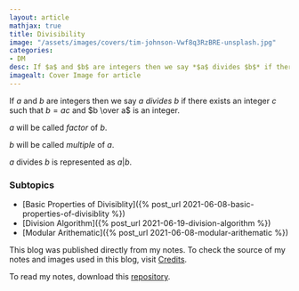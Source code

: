 ```yaml
---
layout: article
mathjax: true
title: Divisibility
image: "/assets/images/covers/tim-johnson-Vwf8q3RzBRE-unsplash.jpg"
categories:
- DM
desc: If $a$ and $b$ are integers then we say *$a$ divides $b$* if there exists an integer $c$ such that $b=ac$ and $b \over a$ is an integer. 
imagealt: Cover Image for article
---
```


If $a$ and $b$ are integers then we say *$a$ divides $b$* if there exists an integer $c$ such that $b=ac$ and $b \over a$ is an integer.

































































































































































































































































































































































































$a$ will be called *factor* of $b$.
































































































































































































































































































































































































$b$ will be called *multiple* of $a$.

































































































































































































































































































































































































$a$ divides $b$ is represented as $a | b$.

































































































































































































































































































































































































### Subtopics
- [Basic Properties of Divisiblity]({% post_url 2021-06-08-basic-properties-of-divisiblity %})
- [Division Algorithm]({% post_url 2021-06-19-division-algorithm %})
- [Modular Arithematic]({% post_url 2021-06-08-modular-arithematic %})

This blog was published directly from my notes.
To check the source of my notes and images used in this blog, visit <a href="/credits.html" target="_blank">Credits</a>.

To read my notes, download this <a href="https://github.com/bovem/CS" target="blank">repository</a>.